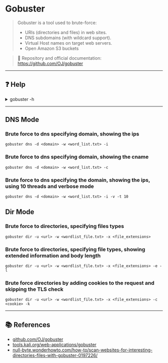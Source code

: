# Gobuster
> Gobuster is a tool used to brute-force:
> - URIs (directories and files) in web sites.
> - DNS subdomains (with wildcard support).
> - Virtual Host names on target web servers.
> - Open Amazon S3 buckets

> 📖 Repository and official documentation: https://github.com/OJ/gobuster

---

## ❓ Help
<details>
<summary>gobuster -h</summary>
<pre>
Usage:
  gobuster [command]

Available Commands:
  dir         Uses directory/file enumeration mode
  dns         Uses DNS subdomain enumeration mode
  fuzz        Uses fuzzing mode
  help        Help about any command
  s3          Uses aws bucket enumeration mode
  version     shows the current version
  vhost       Uses VHOST enumeration mode

Flags:
      --delay duration    Time each thread waits between requests (e.g. 1500ms)
  -h, --help              help for gobuster
      --no-error          Don't display errors
  -z, --no-progress       Don't display progress
  -o, --output string     Output file to write results to (defaults to stdout)
  -p, --pattern string    File containing replacement patterns
  -q, --quiet             Don't print the banner and other noise
  -t, --threads int       Number of concurrent threads (default 10)
  -v, --verbose           Verbose output (errors)
  -w, --wordlist string   Path to the wordlist

Use "gobuster [command] --help" for more information about a command.
</pre>
</details>


---

## DNS Mode

### Brute force to dns specifying domain, showing the ips
```shell
gobuster dns -d <domain> -w <word_list.txt> -i
```
### Brute force to dns specifying domain, showing the cname
```shell
gobuster dns -d <domain> -w <word_list.txt> -c
```
### Brute force to dns specifying the domain, showing the ips, using 10 threads and verbose mode
```shell
gobuster dns -d <domain> -w <word_list.txt> -i -v -t 10
```

## Dir Mode
### Brute force to directories, specifying files types
```shell
gobuster dir -u <url> -w <wordlist_file.txt> -x <file_extensions>
```
### Brute force to directories, specifying file types, showing extended information and body length
```shell
gobuster dir -u <url> -w <wordlist_file.txt> -x <file_extensions> -e -l
```
### Brute force directories by adding cookies to the request and skipping the TLS check
```shell
gobuster dir -u <url> -w <wordlist_file.txt> -x <file_extensions> -c <cookie> -k
```

---

## 📚 References

- [github.com/OJ/gobuster](https://github.com/OJ/gobuster)
- [tools.kali.org/web-applications/gobuster](https://tools.kali.org/web-applications/gobuster)
- [null-byte.wonderhowto.com/how-to/scan-websites-for-interesting-directories-files-with-gobuster-0197226/](https://null-byte.wonderhowto.com/how-to/scan-websites-for-interesting-directories-files-with-gobuster-0197226/)